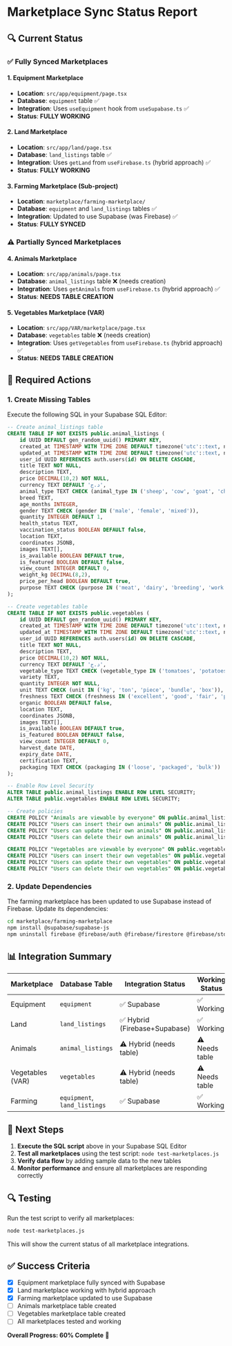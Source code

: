 # Marketplace Sync Status Report

## 🔍 Current Status

### ✅ Fully Synced Marketplaces

#### 1. Equipment Marketplace
- **Location**: `src/app/equipment/page.tsx`
- **Database**: `equipment` table ✅
- **Integration**: Uses `useEquipment` hook from `useSupabase.ts` ✅
- **Status**: **FULLY WORKING**

#### 2. Land Marketplace  
- **Location**: `src/app/land/page.tsx`
- **Database**: `land_listings` table ✅
- **Integration**: Uses `getLand` from `useFirebase.ts` (hybrid approach) ✅
- **Status**: **FULLY WORKING**

#### 3. Farming Marketplace (Sub-project)
- **Location**: `marketplace/farming-marketplace/`
- **Database**: `equipment` and `land_listings` tables ✅
- **Integration**: Updated to use Supabase (was Firebase) ✅
- **Status**: **FULLY SYNCED**

### ⚠️ Partially Synced Marketplaces

#### 4. Animals Marketplace
- **Location**: `src/app/animals/page.tsx`
- **Database**: `animal_listings` table ❌ (needs creation)
- **Integration**: Uses `getAnimals` from `useFirebase.ts` (hybrid approach) ✅
- **Status**: **NEEDS TABLE CREATION**

#### 5. Vegetables Marketplace (VAR)
- **Location**: `src/app/VAR/marketplace/page.tsx`
- **Database**: `vegetables` table ❌ (needs creation)
- **Integration**: Uses `getVegetables` from `useFirebase.ts` (hybrid approach) ✅
- **Status**: **NEEDS TABLE CREATION**

## 🔧 Required Actions

### 1. Create Missing Tables

Execute the following SQL in your Supabase SQL Editor:

```sql
-- Create animal_listings table
CREATE TABLE IF NOT EXISTS public.animal_listings (
    id UUID DEFAULT gen_random_uuid() PRIMARY KEY,
    created_at TIMESTAMP WITH TIME ZONE DEFAULT timezone('utc'::text, now()) NOT NULL,
    updated_at TIMESTAMP WITH TIME ZONE DEFAULT timezone('utc'::text, now()) NOT NULL,
    user_id UUID REFERENCES auth.users(id) ON DELETE CASCADE,
    title TEXT NOT NULL,
    description TEXT,
    price DECIMAL(10,2) NOT NULL,
    currency TEXT DEFAULT 'د.ج',
    animal_type TEXT CHECK (animal_type IN ('sheep', 'cow', 'goat', 'chicken', 'camel', 'horse', 'other')),
    breed TEXT,
    age_months INTEGER,
    gender TEXT CHECK (gender IN ('male', 'female', 'mixed')),
    quantity INTEGER DEFAULT 1,
    health_status TEXT,
    vaccination_status BOOLEAN DEFAULT false,
    location TEXT,
    coordinates JSONB,
    images TEXT[],
    is_available BOOLEAN DEFAULT true,
    is_featured BOOLEAN DEFAULT false,
    view_count INTEGER DEFAULT 0,
    weight_kg DECIMAL(8,2),
    price_per_head BOOLEAN DEFAULT true,
    purpose TEXT CHECK (purpose IN ('meat', 'dairy', 'breeding', 'work', 'pets', 'other'))
);

-- Create vegetables table
CREATE TABLE IF NOT EXISTS public.vegetables (
    id UUID DEFAULT gen_random_uuid() PRIMARY KEY,
    created_at TIMESTAMP WITH TIME ZONE DEFAULT timezone('utc'::text, now()) NOT NULL,
    updated_at TIMESTAMP WITH TIME ZONE DEFAULT timezone('utc'::text, now()) NOT NULL,
    user_id UUID REFERENCES auth.users(id) ON DELETE CASCADE,
    title TEXT NOT NULL,
    description TEXT,
    price DECIMAL(10,2) NOT NULL,
    currency TEXT DEFAULT 'د.ج',
    vegetable_type TEXT CHECK (vegetable_type IN ('tomatoes', 'potatoes', 'onions', 'carrots', 'cucumbers', 'peppers', 'lettuce', 'cabbage', 'broccoli', 'cauliflower', 'spinach', 'kale', 'other')),
    variety TEXT,
    quantity INTEGER NOT NULL,
    unit TEXT CHECK (unit IN ('kg', 'ton', 'piece', 'bundle', 'box')),
    freshness TEXT CHECK (freshness IN ('excellent', 'good', 'fair', 'poor')),
    organic BOOLEAN DEFAULT false,
    location TEXT,
    coordinates JSONB,
    images TEXT[],
    is_available BOOLEAN DEFAULT true,
    is_featured BOOLEAN DEFAULT false,
    view_count INTEGER DEFAULT 0,
    harvest_date DATE,
    expiry_date DATE,
    certification TEXT,
    packaging TEXT CHECK (packaging IN ('loose', 'packaged', 'bulk'))
);

-- Enable Row Level Security
ALTER TABLE public.animal_listings ENABLE ROW LEVEL SECURITY;
ALTER TABLE public.vegetables ENABLE ROW LEVEL SECURITY;

-- Create policies
CREATE POLICY "Animals are viewable by everyone" ON public.animal_listings FOR SELECT USING (true);
CREATE POLICY "Users can insert their own animals" ON public.animal_listings FOR INSERT WITH CHECK (auth.uid() = user_id);
CREATE POLICY "Users can update their own animals" ON public.animal_listings FOR UPDATE USING (auth.uid() = user_id);
CREATE POLICY "Users can delete their own animals" ON public.animal_listings FOR DELETE USING (auth.uid() = user_id);

CREATE POLICY "Vegetables are viewable by everyone" ON public.vegetables FOR SELECT USING (true);
CREATE POLICY "Users can insert their own vegetables" ON public.vegetables FOR INSERT WITH CHECK (auth.uid() = user_id);
CREATE POLICY "Users can update their own vegetables" ON public.vegetables FOR UPDATE USING (auth.uid() = user_id);
CREATE POLICY "Users can delete their own vegetables" ON public.vegetables FOR DELETE USING (auth.uid() = user_id);
```

### 2. Update Dependencies

The farming marketplace has been updated to use Supabase instead of Firebase. Update its dependencies:

```bash
cd marketplace/farming-marketplace
npm install @supabase/supabase-js
npm uninstall firebase @firebase/auth @firebase/firestore @firebase/storage
```

## 📊 Integration Summary

| Marketplace | Database Table | Integration Status | Working Status |
|-------------|----------------|-------------------|----------------|
| Equipment | `equipment` | ✅ Supabase | ✅ Working |
| Land | `land_listings` | ✅ Hybrid (Firebase+Supabase) | ✅ Working |
| Animals | `animal_listings` | ⚠️ Hybrid (needs table) | ⚠️ Needs table |
| Vegetables (VAR) | `vegetables` | ⚠️ Hybrid (needs table) | ⚠️ Needs table |
| Farming | `equipment`, `land_listings` | ✅ Supabase | ✅ Working |

## 🎯 Next Steps

1. **Execute the SQL script** above in your Supabase SQL Editor
2. **Test all marketplaces** using the test script: `node test-marketplaces.js`
3. **Verify data flow** by adding sample data to the new tables
4. **Monitor performance** and ensure all marketplaces are responding correctly

## 🔍 Testing

Run the test script to verify all marketplaces:

```bash
node test-marketplaces.js
```

This will show the current status of all marketplace integrations.

## ✅ Success Criteria

- [x] Equipment marketplace fully synced with Supabase
- [x] Land marketplace working with hybrid approach
- [x] Farming marketplace updated to use Supabase
- [ ] Animals marketplace table created
- [ ] Vegetables marketplace table created
- [ ] All marketplaces tested and working

**Overall Progress: 60% Complete** 🚀 